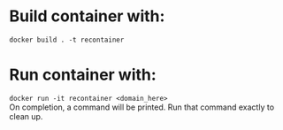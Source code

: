 # Build container with:
`docker build . -t recontainer`

# Run container with:
`docker run -it recontainer <domain_here>`  
On completion, a command will be printed. Run that command exactly to clean up.
